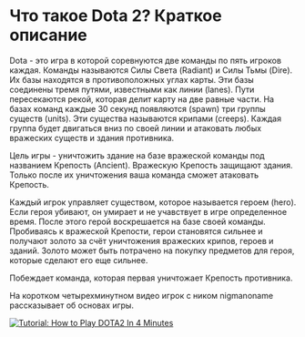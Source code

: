 # Что такое Dota 2? Краткое описание

Dota - это игра в которой соревнуются две команды по пять игроков каждая. Команды называются Силы Света (Radiant) и Силы Тьмы (Dire). Их базы находятся в противоположных углах карты. Эти базы соединены тремя путями, известными как линии (lanes). Пути пересекаются рекой, которая делит карту на две равные части. На базах команд каждые 30 секунд появляются (spawn) три группы существ (units). Эти существа называются крипами (creeps). Каждая группа будет двигаться вниз по своей линии и атаковать любых вражеских существ и здания противника.

Цель игры - уничтожить здание на базе вражеской команды под названием Крепость (Ancient).
Вражескую Крепость защищают здания. Только после их уничтожения ваша команда сможет атаковать Крепость.

Каждый игрок управляет существом, которое называется героем (hero). Если героя убивают, он умирает и не учавствует в игре определенное время. После этого герой воскрешается на базе своей команды. Пробиваясь к вражеской Крепости, герои становятся сильнее и получают золото за счёт уничтожения вражеских крипов, героев и зданий. Золото может быть потрачено на покупку предметов для героя, которые сделают его еще сильнее.

Побеждает команда, которая первая уничтожает Крепость противника.

На коротком четырехминутном видео игрок с ником nigmanoname рассказывает об основах игры.

[![Tutorial: How to Play DOTA2 In 4 Minutes](http://img.youtube.com/vi/akUNmFAzS98/0.jpg)](http://www.youtube.com/watch?v=akUNmFAzS98)
